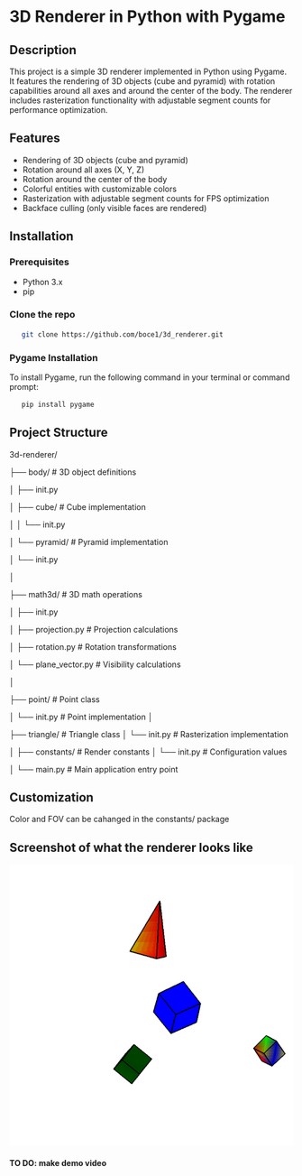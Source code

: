 # 3D Renderer in Python with Pygame

## Description
This project is a simple 3D renderer implemented in Python using Pygame. It features the rendering of 3D objects (cube and pyramid) with rotation capabilities around all axes and around the center of the body. The renderer includes rasterization functionality with adjustable segment counts for performance optimization.

## Features
- Rendering of 3D objects (cube and pyramid)
- Rotation around all axes (X, Y, Z)
- Rotation around the center of the body
- Colorful entities with customizable colors
- Rasterization with adjustable segment counts for FPS optimization
- Backface culling (only visible faces are rendered)

## Installation
### Prerequisites
- Python 3.x
- pip 

### Clone the repo
```bash
   git clone https://github.com/boce1/3d_renderer.git
```

### Pygame Installation
To install Pygame, run the following command in your terminal or command prompt:
```bash
   pip install pygame
```

## Project Structure
3d-renderer/

├── body/ # 3D object definitions


│ ├── init.py


│ ├── cube/ # Cube implementation


│ │ └── init.py


│ └── pyramid/ # Pyramid implementation


│ └── init.py


│


├── math3d/ # 3D math operations


│ ├── init.py


│ ├── projection.py # Projection calculations


│ ├── rotation.py # Rotation transformations


│ └── plane_vector.py # Visibility calculations


│


├── point/ # Point class


│ └── init.py # Point implementation
│


├── triangle/ # Triangle class
│ └── init.py # Rasterization implementation


│
├── constants/ # Render constants
│ └── init.py # Configuration values


│
└── main.py # Main application entry point


## Customization
Color and FOV can be cahanged in the constants/ package

## Screenshot of what the renderer looks like
![screenshot](scr.png)

#### TO DO: make demo video